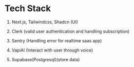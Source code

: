 # Tech Stack

1. Next.js, Tailwindcss, Shadcn (UI)

2. Clerk (valid user authentication and handling subscription)

3. Sentry (Handling error for realtime saas app)

4. VapiAI (Interact with user through voice)

5. Supabase(Postgresql)(store data)